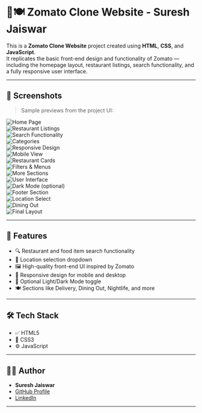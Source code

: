 
# 🍔🍽️ Zomato Clone Website - Suresh Jaiswar

This is a **Zomato Clone Website** project created using **HTML**, **CSS**, and **JavaScript**.  
It replicates the basic front-end design and functionality of Zomato — including the homepage layout, restaurant listings, search functionality, and a fully responsive user interface.

---

## 📸 Screenshots

> Sample previews from the project UI:

![Home Page](img/1.png)  
![Restaurant Listings](img/2.png)  
![Search Functionality](img/3.png)  
![Categories](img/4.png)  
![Responsive Design](img/5.png)  
![Mobile View](img/6.png)  
![Restaurant Cards](img/7.png)  
![Filters & Menus](img/8.png)  
![More Sections](img/9.png)  
![User Interface](img/10.png)  
![Dark Mode (optional)](img/11.png)  
![Footer Section](img/12.png)  
![Location Select](img/13.png)  
![Dining Out](img/14.png)  
![Final Layout](img/15.png)

---

## 🚀 Features

- 🔍 Restaurant and food item search functionality  
- 📍 Location selection dropdown  
- 🖼️ High-quality front-end UI inspired by Zomato  
- 📱 Responsive design for mobile and desktop  
- 🌙 Optional Light/Dark Mode toggle  
- 🍽️ Sections like Delivery, Dining Out, Nightlife, and more  

---

## 🛠️ Tech Stack

- ✅ HTML5  
- 🎨 CSS3  
- ⚙️ JavaScript  

---


## 👨‍💻 Author

- **Suresh Jaiswar**
- [GitHub Profile](https://github.com/Suresh-Demon)
- [LinkedIn](https://www.linkedin.com/in/suresh-jaiswar-3338a027a/)

---